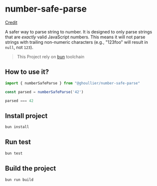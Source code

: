 # number-safe-parse

[Credit](https://twitter.com/buildsghost/status/1766273406608294298)

A safer way to parse string to number. It is designed to only parse strings that are *exactly* valid JavaScript numbers. This means it will not parse strings with trailing non-numeric characters (e.g., "123foo" will result in `null`, not `123`).

> This Project rely on [bun](https://bun.sh) toolchain

## How to use it?

```ts
import { numberSafeParse } from "@ghoullier/number-safe-parse"

const parsed = numberSafeParse('42')

parsed === 42
```

## Install project

```sh
bun install
```

## Run test

```sh
bun test
```

## Build the project

```sh
bun run build
```
